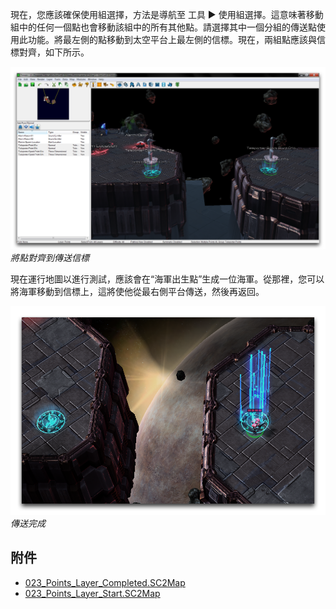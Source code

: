 現在，您應該確保使用組選擇，方法是導航至 工具 ▶ 使用組選擇。這意味著移動組中的任何一個點也會移動該組中的所有其他點。請選擇其中一個分組的傳送點使用此功能。將最左側的點移動到太空平台上最左側的信標。現在，兩組點應該與信標對齊，如下所示。

![](./resources/023_Points_Layer14.png)
*將點對齊到傳送信標*

現在運行地圖以進行測試，應該會在“海軍出生點”生成一位海軍。從那裡，您可以將海軍移動到信標上，這將使他從最右側平台傳送，然後再返回。

[![傳送完成](./resources/023_Points_Layer15.png)](./resources/023_Points_Layer15.png)
*傳送完成*

## 附件

 * [023_Points_Layer_Completed.SC2Map](./maps/023_Points_Layer_Completed.SC2Map)
 * [023_Points_Layer_Start.SC2Map](./maps/023_Points_Layer_Start.SC2Map)